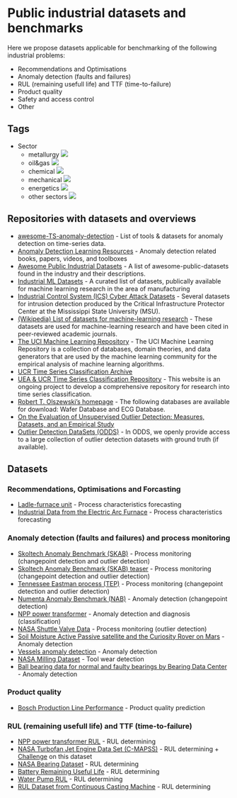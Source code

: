 # Public industrial datasets and benchmarks
Here we propose datasets applicable for benchmarking of the following industrial problems:
- Recommendations and Optimisations
- Anomaly detection (faults and failures)
- RUL (remaining usefull life) and TTF (time-to-failure)
- Product quality
- Safety and access control
- Other

## Tags
- Sector  
	- metallurgy ![](https://img.shields.io/badge/sector-metallurgy-lightgray.svg)
	- oil&gas ![](https://img.shields.io/badge/sector-oil&gas-blue.svg)
	- chemical ![](https://img.shields.io/badge/sector-chemical-red.svg)
	- mechanical ![](https://img.shields.io/badge/sector-mechanical-purple.svg)
	- energetics ![](https://img.shields.io/badge/sector-power-lightblue.svg)
	- other sectors ![](https://img.shields.io/badge/sector-others-black.svg)

## Repositories with datasets and overviews
- [awesome-TS-anomaly-detection](https://github.com/rob-med/awesome-TS-anomaly-detection) - List of tools & datasets for anomaly detection on time-series data.
- [Anomaly Detection Learning Resources](https://github.com/yzhao062/anomaly-detection-resources#13-benchmarks) - Anomaly detection related books, papers, videos, and toolboxes
- [Awesome Public Industrial Datasets](https://github.com/makinarocks/awesome-industrial-machine-datasets) - A list of awesome-public-datasets found in the industry and their descriptions.
- [Industrial ML Datasets](https://github.com/nicolasj92/industrial-ml-datasets) - A curated list of datasets, publically available for machine learning research in the area of manufacturing
- [Industrial Control System (ICS) Cyber Attack Datasets](https://sites.google.com/a/uah.edu/tommy-morris-uah/ics-data-sets) - Several datasets for intrusion detection produced by the Critical Infrastructure Protector Center at the Mississippi State University (MSU).
- [(Wikipedia) List of datasets for machine-learning research](https://en.wikipedia.org/wiki/List_of_datasets_for_machine-learning_research#Anomaly_data) - These datasets are used for machine-learning research and have been cited in peer-reviewed academic journals.
- [The UCI Machine Learning Repository](http://archive.ics.uci.edu/ml) - The UCI Machine Learning Repository is a collection of databases, domain theories, and data generators that are used by the machine learning community for the empirical analysis of machine learning algorithms.
- [UCR Time Series Classification Archive](https://www.cs.ucr.edu/~eamonn/time_series_data_2018/)
- [UEA & UCR Time Series Classification Repository](http://www.timeseriesclassification.com/index.php) - This website is an ongoing project to develop a comprehensive repository for research into time series classification.
- [Robert T. Olszewski’s homepage](https://www.cs.cmu.edu/~bobski/data/data.html) - The following databases are available for download: Wafer Database and ECG Database.
- [On the Evaluation of Unsupervised Outlier Detection: Measures, Datasets, and an Empirical Study](https://www.dbs.ifi.lmu.de/research/outlier-evaluation/)
- [Outlier Detection DataSets (ODDS)](http://odds.cs.stonybrook.edu/#table1) - In ODDS, we openly provide access to a large collection of outlier detection datasets with ground truth (if available).

## Datasets
### Recommendations, Optimisations and Forcasting

- [Ladle-furnace unit](https://www.kaggle.com/datasets/yuriykatser/industrial-data-from-the-ladlefurnace-unit) - Process characteristics forecasting
- [Industrial Data from the Electric Arc Furnace](https://www.kaggle.com/datasets/yuriykatser/industrial-data-from-the-arc-furnace) - Process characteristics forecasting

### Anomaly detection (faults and failures) and process monitoring

- [Skoltech Anomaly Benchmark (SKAB)](https://github.com/waico/SKAB) - Process monitoring (changepoint detection and outlier detection)
- [Skoltech Anomaly Benchmark (SKAB) teaser](https://www.kaggle.com/datasets/yuriykatser/skoltech-anomaly-benchmark-skab-teaser) - Process monitoring (changepoint detection and outlier detection)
- [Tennessee Eastman process (TEP)](https://github.com/YKatser/CPDE/tree/master/TEP_data) - Process monitoring (changepoint detection and outlier detection)
- [Numenta Anomaly Benchmark (NAB)](https://github.com/numenta/NAB) - Anomaly detection (changepoint detection)
- [NPP power transformer](https://www.kaggle.com/competitions/transformer/data) - Anomaly detection and diagnosis (classification)
- [NASA Shuttle Valve Data](https://cs.fit.edu/~pkc/nasa/data/) - Process monitoring (outlier detection)
- [Soil Moisture Active Passive satellite and the Curiosity Rover on Mars](https://github.com/khundman/telemanom) - Anomaly detection
- [Vessels anomaly detection](http://conferences.inf.ed.ac.uk/EuroDW2018/papers/eurodw18-Maia.pdf) - Anomaly detection
- [NASA Milling Dataset](https://www.kaggle.com/datasets/vinayak123tyagi/milling-data-set-prognostic-data) - Tool wear detection
- [Ball bearing data for normal and faulty bearings by Bearing Data Center](https://engineering.case.edu/bearingdatacenter) - Anomaly detection

### Product quality

- [Bosch Production Line Performance](https://www.kaggle.com/competitions/bosch-production-line-performance/overview) - Product quality prediction

### RUL (remaining usefull life) and TTF (time-to-failure)

- [NPP power transformer RUL](https://www.kaggle.com/competitions/transformer-time/data) - RUL determining
- [NASA Turbofan Jet Engine Data Set (C-MAPSS)](https://www.kaggle.com/datasets/behrad3d/nasa-cmaps) - RUL determining + [Challenge](https://github.com/makinarocks/awesome-industrial-machine-datasets/tree/master/data-explanation/PHM08%20Challenge%20on%20this%20dataset) on this dataset
- [NASA Bearing Dataset](https://www.kaggle.com/datasets/vinayak123tyagi/bearing-dataset) - RUL determining
- [Battery Remaining Useful Life](https://www.kaggle.com/datasets/ignaciovinuales/battery-remaining-useful-life-rul) - RUL determining
- [Water Pump RUL](https://www.kaggle.com/datasets/anseldsouza/water-pump-rul-predictive-maintenance) - RUL determining
- [RUL Dataset from Continuous Casting Machine](https://www.kaggle.com/datasets/yuriykatser/rul-dataset-from-continuous-casting-machine) - RUL determining